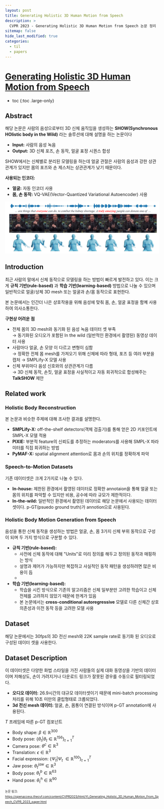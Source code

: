 ```yaml
---
layout: post
title: Generating Holistic 3D Human Motion from Speech
description: >
  CVPR 2023 - Generating Holistic 3D Human Motion from Speech 논문 정리
sitemap: false
hide_last_modified: true
categories:
  - til
  - papers
---
```


# [Generating Holistic 3D Human Motion from Speech](https://openaccess.thecvf.com/content/CVPR2023/html/Yi_Generating_Holistic_3D_Human_Motion_From_Speech_CVPR_2023_paper.html)

* toc
{:toc .large-only}

## Abstract

해당 논문은 사람의 음성으로부터 3D 신체 움직임을 생성하는 **SHOW(Synchronous HOlistic body in the Wild)** 라는 솔루션에 대해 설명을 하는 논문이다

- **Input:** 사람의 음성 녹음
- **Output:** 3D 신체 포즈, 손 동작, 얼굴 표정 시퀀스 합성

SHOW에서는 신체별로 분리된 모델링을 하는데 얼굴 관절은 사람의 음성과 강한 상관관계가 있지만 몸의 포즈와 손 제스처는 상관관계가 낮기 때문이다.

**사용되는 인코더:**

- **얼굴:** 자동 인코더 사용
- **몸, 손 동작:** VQ-VAE(Vector-Quantized Variational Autoencoder) 사용

![그림1](../../../assets/img/papers/Speech-to-motion%20translation%20example.png)

## Introduction

최근 사람의 말에서 신체 동작으로 모델링을 하는 방법이 빠르게 발전하고 있다. 이는 크게 **규칙 기반(rule-based)** 과 **학습 기반(learning-based)** 방법으로 나눌 수 있으며 일반적으로 얼굴/상체 3D mesh 또는 얼굴과 손/몸 동작으로 표현한다.

본 논문에서는 인간더 나은 상호작용을 위해 음성에 맞춰 몸, 손, 얼굴 표정을 함꼐 사용하여 의사소통한다.

**구현상 어려운 점**

- 전체 몸의 3D mesh와 동기화 된 음성 녹음 데이터 셋 부족  
  → 동기화된 오디오가 포함된 In the wild (일반적인 환경에서 촬영된) 동영상 데이터 사용
- 사람마다 얼굴, 손 모양 이 다르고 변형이 심함  
  → 정확한 전체 몸 mesh를 가져오기 위해 신체에 따라 형태, 포즈 등 여러 부분을 캡처
  → SMPLify-X 모델 사용
- 신체 부위마다 음성 신호와의 상관관계가 다름  
  → 3D 신체 동작, 손짓, 얼굴 표정을 사실적이고 자동 회귀적으로 합성해주는 **TalkSHOW** 제안 

## Related work

### Holistic Body Reconstruction

본 논문과 비슷한 주제에 대해 조사한 결과를 설명한다.

- **SMPLify-X:** off-the-shelf detectors(객체 검출기)를 통해 얻은 2D 키포인트에 SMPL-X 모델 적용 
- **PIXIE:** 부분적 feature의 신뢰도를 추정하는 moderators를 사용해 SMPL-X 파라미터를 직접 회귀하는 방법
- **PyMAF-X:** spatial alignment attention로 몸과 손의 위치를 정확하게 파악

### Speech-to-Motion Datasets

기존 데이터셋은 크게 2가지로 나눌 수 있다.

- **In-house:** 제한된 환경에서 촬영된 데이터로 정확한 annotaion을 통해 얼굴 또는 몸의 위치를 파악할 수 있지만 비용, 공수에 따라 규모가 제한적이다.
- **In-the-wild:** 일반적인 환경에서 촬영된 데이터로 해당 논문에서 사용되는 데이터셋이다. p-GT(psuedo ground truth)가 annotion으로 사용된다.

### Holistic Body Motion Generation from Speech

음성을 통한 신체 동작을 생성하는 방법은 얼굴, 손, 몸 3가지 신체 부위 동작으로 구성이 되며 두 가지 방식으로 구분할 수 있다.

- **규칙 기반(rule-based):**
  - 사전에 신체 동작에 대해 "Units"로 미리 정의를 해두고 정의된 동작과 매핑하는 방식
  - 설명과 제어가 가능하지만 복잡하고 사실적인 동작 패턴을 생성하려면 많은 비용이 듬
  - 
- **학습 기반(learning-based):**
  - 학습을 시킨 방식으로 기존의 알고리즘은 신체 일부분만 고려한 학습이고 신체 전체를 고려하지 않았기 때문에 한계가 있음
  - 본 논문에서는 **cross-conditional autoregressive** 모델로 다른 신체간 상호 의존성과 이전 동작 등을 고려한 모델 사용

## Dataset

해당 논문에서는 30fps의 3D 전신 mesh와 22K sample rate로 동기화 된 오디오로 구성된 데이터 셋을 사용한다.

## Dataset Description

이 데이터셋은 다양한 화법 스타일을 가진 사람들의 실제 대화 동영상을 기반의 데이터이며 저해상도, 손이 가려지거나 다운로드 링크가 잘못된 경우를 수동으로 필터링되었다.

- **오디오 데이터:** 26.9시간의 대규모 데이터셋이기 때문에 mini-batch processing 처리를 위해 10초 미만의 클립형태로 크롭되었다.
- **3d 전신 mesh 데이터:** 얼굴, 손, 몸통이 연결된 방식이며 p-GT annotation에 사용된다.

$T$ 프레임에 따른 p-GT 컴포넌트
- Body shape: $\beta \in \mathbb{R}^{300}$
- Body pose: $\{\theta_t | \theta_t \in \mathbb{R}^{156}\}^T_{t=1}$
- Camera pose: $\theta^c \in \mathbb{R}^{3}$
- Translation: $\epsilon \in \mathbb{R}^{3}$
- Facial expression: $\{\Psi_t | \Psi_t\ \in \mathbb{R}^{100}\}^T_{t=1}$
- Jaw pose: $\theta^{jaw}_t \in \mathbb{R}^3$
- Body pose: $\theta^b_t \in \mathbb{R}^{63}$
- Hand pose: $\theta^h_t \in \mathbb{R}^{90}$




<span style="font-size:70%">논문 링크: https://openaccess.thecvf.com/content/CVPR2023/html/Yi_Generating_Holistic_3D_Human_Motion_From_Speech_CVPR_2023_paper.html</span>